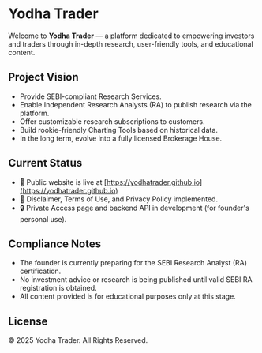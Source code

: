 # Yodha Trader

Welcome to **Yodha Trader** — a platform dedicated to empowering investors and traders through in-depth research, user-friendly tools, and educational content.

## Project Vision

- Provide SEBI-compliant Research Services.
- Enable Independent Research Analysts (RA) to publish research via the platform.
- Offer customizable research subscriptions to customers.
- Build rookie-friendly Charting Tools based on historical data.
- In the long term, evolve into a fully licensed Brokerage House.

## Current Status

- 🚀 Public website is live at [https://yodhatrader.github.io](https://yodhatrader.github.io)
- 📜 Disclaimer, Terms of Use, and Privacy Policy implemented.
- 🔒 Private Access page and backend API in development (for founder's personal use).

## Compliance Notes

- The founder is currently preparing for the SEBI Research Analyst (RA) certification.
- No investment advice or research is being published until valid SEBI RA registration is obtained.
- All content provided is for educational purposes only at this stage.

## License

© 2025 Yodha Trader. All Rights Reserved.

